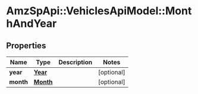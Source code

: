 # AmzSpApi::VehiclesApiModel::MonthAndYear

## Properties
Name | Type | Description | Notes
------------ | ------------- | ------------- | -------------
**year** | [**Year**](Year.md) |  | [optional] 
**month** | [**Month**](Month.md) |  | [optional] 

